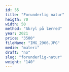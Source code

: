 ```yaml
---
id: 55
title: "Forunderlig natur"
heigth: 70
width: 50
method: "Akryl på lærred"
year: 2021
price: "3500"
fileName: "IMG_2966.JPG"
medie: "maleri"
draft: "no"
slug: "forunderlig-natur"
weight: "140"
---
```

